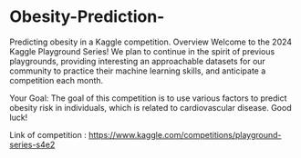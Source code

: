 # Obesity-Prediction-
Predicting obesity in a Kaggle competition.
Overview
Welcome to the 2024 Kaggle Playground Series! We plan to continue in the spirit of previous playgrounds, providing interesting an approachable datasets for our community to practice their machine learning skills, and anticipate a competition each month.

Your Goal: The goal of this competition is to use various factors to predict obesity risk in individuals, which is related to cardiovascular disease. Good luck!


Link of competition : https://www.kaggle.com/competitions/playground-series-s4e2
